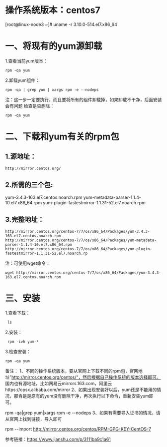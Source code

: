 # 操作系统版本：centos7

[root@linux-node3 ~]# uname -r
3.10.0-514.el7.x86_64

# 一、将现有的yum源卸载

1.查看当前yum版本：

```
rpm -qa yum
```

2.卸载yum组件：

```
rpm -qa | grep yum | xargs rpm -e --nodeps
```

注：这一步一定要执行，而且要将所有的组件卸载掉，如果卸载不干净，后面安装会有问题
检查是否删除：

```
rpm -qa yum
```

# 二、下载和yum有关的rpm包

## 1.源地址：

```
http://mirror.centos.org/
```

## 2.所需的三个包:

yum-3.4.3-163.el7.centos.noarch.rpm
yum-metadata-parser-1.1.4-10.el7.x86_64.rpm
yum-plugin-fastestmirror-1.1.31-52.el7.noarch.rpm

## 3.完整地址：

```
http://mirror.centos.org/centos-7/7/os/x86_64/Packages/yum-3.4.3-163.el7.centos.noarch.rpm
http://mirror.centos.org/centos-7/7/os/x86_64/Packages/yum-metadata-parser-1.1.4-10.el7.x86_64.rpm
http://mirror.centos.org/centos-7/7/os/x86_64/Packages/yum-plugin-fastestmirror-1.1.31-52.el7.noarch.rp
```

注：可使用wget命令：

```
wget http://mirror.centos.org/centos-7/7/os/x86_64/Packages/yum-3.4.3-163.el7.centos.noarch.rpm
```

# 三、安装

1.查看下载：

```
 ls 
```

2.安装：

```
 rpm -ivh yum-* 
```

3.检查安装：

```
rpm -qa yum
```

备注：
1、不同的操作系统版本，要从官网上下载不同的rpm包，官网地址”http://mirror.centos.org/centos/“，然后根据自己操作系统的版本选择即可。 国内也有源地址，比如网易云mirrors.163.com，阿里云https://opsx.alibaba.com/mirror
2、如果出现安装好以后，yum还是不能用的情况，那肯是是原有的yum没有删除干净，再次执行以下命令，重新安装yum即可。

rpm -qa|grep yum|xargs rpm -e --nodeps
3、如果有需要导入证书的情况，请从官网上找到链接，导入即可

rpm --import http://mirror.centos.org/centos/RPM-GPG-KEY-CentOS-7

参考链接：https://www.jianshu.com/p/3111ba9c1a61